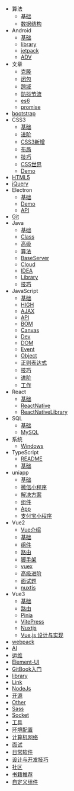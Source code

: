- 算法
  - [基础](/algorithm/README)
  - [数据结构](/algorithm/DataStructure)
- Android
  - [基础](/Android/README)
  - [library](/Android/library)
  - [jetpack](/Android/jetpack)
  - [ADV](/Android/adv)
- 文章
  - [克隆](/article/clone)
  - [闭包](/article/closure)
  - [跨域](/article/cors)
  - [防抖节流](/article/debounce&throttle)
  - [es6](/article/es6)
  - [promise](/article/promise)
- [bootstrap](/bootstrap/README)
- CSS3
  - [基础](/css3/README)
  - [进阶](/css3/ADV)
  - [CSS3新增](/css3/CSS3)
  - [布局](/css3/LAYOUT)
  - [技巧](/css3/SKILL)
  - [CSS世界](/css3/NewWorld)
  - [Demo](/css3/Demo)
- [HTML5](/html5/README)
- [jQuery](/jQuery/README)
- Electron
  - [基础](/Electron/README)
  - [Demo](/Electron/DEMO)
  - [API](/Electron/API)
- [Git](/git/README)
- Java
  - [基础](/java/README)
  - [Class](/java/Class)
  - [高级](/java/High)
  - [算法](/java/Algorithm)
  - [BaseServer](/java/BaseServer)
  - [Cloud](/java/Cloud)
  - [IDEA](/java/IDEA)
  - [Library](/java/Library)
  - [技巧](/java/Skill)
- JavaScript
  - [基础](/js/README)
  - [HIGH](/js/HIGH)
  - [AJAX](/js/AJAX)
  - [API](/js/API)
  - [BOM](/js/BOM)
  - [Canvas](/js/canvas)
  - [Dev](/js/DEV)
  - [DOM](/js/DOM)
  - [Event](/js/EVENT)
  - [Object](/js/OBJECT)
  - [正则表达式](/js/REG)
  - [技巧](/js/SKILL)
  - [进阶](/js/ADV)
  - [工作](/js/WORK)
- React
  - [基础](/React/React)
  - [ReactNative](/React/ReactNative)
  - [ReactNativeLibrary](/React/ReactNativeLibrary)
- SQL
  - [基础](/sql/README)
  - [MySQL](/sql/MySQL)
- 系统
  - [Windows](/system/Windows)
- TypeScript
  - [README](/TypeScript/README)
  - [基础](/TypeScript/BASE)
- uniapp
  - [基础](/uniapp/README)
  - [微信小程序](/uniapp/MP)
  - [解决方案](/uniapp/solution)
  - [组件](/uniapp/Component)
  - [App](/uniapp/App)
  - [支付宝小程序](/uniapp/ALI)
- Vue2
  - [Vue介绍](/vue2/README)
  - [基础](/vue2/base)
  - [组件](/vue2/component)
  - [路由](/vue2/vue-router)
  - [脚手架](/vue2/vue-cli)
  - [vuex](/vue2/vuex)
  - [高级进阶](/vue2/adv)
  - [面试题](/vue2/interview)
  - [nuxtjs](/vue2/nuxtjs)
- Vue3
  - [基础](/vue3/README)
  - [路由](/vue3/Router)
  - [Pinia](/vue3/Pinia)
  - [VitePress](/vue3/VitePress)
  - [Nuxtjs](/vue3/Nuxtjs)
  - [Vue.js 设计与实现](/vue3/Vue.js设计与实现)
- [webpack](/webpack/README)
- [AI](AI)
- [运维](DevOps)
- [Element-UI](Element-UI)
- [GitBook入门](GitBook入门)
- [library](library)
- [Link](Link)
- [NodeJs](NodeJs)
- [开源](OpenSource)
- [Other](Other)
- [Sass](Sass)
- [Socket](Socket)
- [工具](Tools)
- [环境配置](环境配置)
- [计算机网络](计算机网络)
- [面试](面试)
- [日常软件](日常软件)
- [设计与开发技巧](设计与开发技巧)
- [社区](社区)
- [书籍推荐](书籍推荐)
- [自定义组件](自定义组件)





